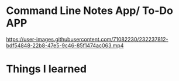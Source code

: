 # Command Line Notes App/ To-Do APP


https://user-images.githubusercontent.com/71082230/232237812-bdf54848-22b8-47e5-9c46-85f1474ac063.mp4

# Things I learned

